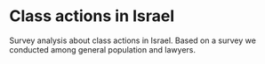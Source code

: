 # Class actions in Israel
Survey analysis about class actions in Israel. Based on a survey we conducted among general population and lawyers.
